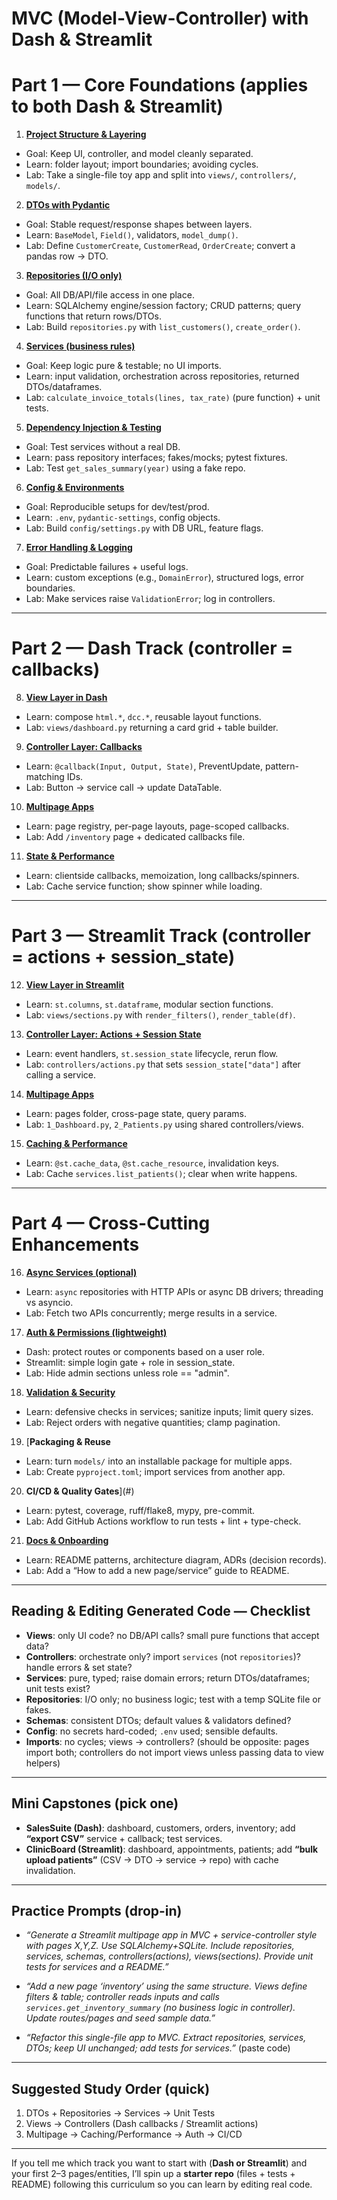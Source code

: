 # **MVC (Model-View-Controller) with Dash & Streamlit**

# Part 1 — Core Foundations (applies to both Dash & Streamlit)

1. [**Project Structure & Layering**](#)

* Goal: Keep UI, controller, and model cleanly separated.
* Learn: folder layout; import boundaries; avoiding cycles.
* Lab: Take a single-file toy app and split into `views/`, `controllers/`, `models/`.

2. [**DTOs with Pydantic**](#)

* Goal: Stable request/response shapes between layers.
* Learn: `BaseModel`, `Field()`, validators, `model_dump()`.
* Lab: Define `CustomerCreate`, `CustomerRead`, `OrderCreate`; convert a pandas row → DTO.

3. [**Repositories (I/O only)**](#)

* Goal: All DB/API/file access in one place.
* Learn: SQLAlchemy engine/session factory; CRUD patterns; query functions that return rows/DTOs.
* Lab: Build `repositories.py` with `list_customers()`, `create_order()`.

4. [**Services (business rules)**](#)

* Goal: Keep logic pure & testable; no UI imports.
* Learn: input validation, orchestration across repositories, returned DTOs/dataframes.
* Lab: `calculate_invoice_totals(lines, tax_rate)` (pure function) + unit tests.

5. [**Dependency Injection & Testing**](#)

* Goal: Test services without a real DB.
* Learn: pass repository interfaces; fakes/mocks; pytest fixtures.
* Lab: Test `get_sales_summary(year)` using a fake repo.

6. [**Config & Environments**](#)

* Goal: Reproducible setups for dev/test/prod.
* Learn: `.env`, `pydantic-settings`, config objects.
* Lab: Build `config/settings.py` with DB URL, feature flags.

7. [**Error Handling & Logging**](#)

* Goal: Predictable failures + useful logs.
* Learn: custom exceptions (e.g., `DomainError`), structured logs, error boundaries.
* Lab: Make services raise `ValidationError`; log in controllers.

---

# Part 2 — Dash Track (controller = callbacks)

8. [**View Layer in Dash**](#)

* Learn: compose `html.*`, `dcc.*`, reusable layout functions.
* Lab: `views/dashboard.py` returning a card grid + table builder.

9. [**Controller Layer: Callbacks**](#)

* Learn: `@callback(Input, Output, State)`, PreventUpdate, pattern-matching IDs.
* Lab: Button → service call → update DataTable.

10. [**Multipage Apps**](#)

* Learn: page registry, per-page layouts, page-scoped callbacks.
* Lab: Add `/inventory` page + dedicated callbacks file.

11. [**State & Performance**](#)

* Learn: clientside callbacks, memoization, long callbacks/spinners.
* Lab: Cache service function; show spinner while loading.

---

# Part 3 — Streamlit Track (controller = actions + session_state)

12. [**View Layer in Streamlit**](#)

* Learn: `st.columns`, `st.dataframe`, modular section functions.
* Lab: `views/sections.py` with `render_filters()`, `render_table(df)`.

13. [**Controller Layer: Actions + Session State**](#)

* Learn: event handlers, `st.session_state` lifecycle, rerun flow.
* Lab: `controllers/actions.py` that sets `session_state["data"]` after calling a service.

14. [**Multipage Apps**](#)

* Learn: pages folder, cross-page state, query params.
* Lab: `1_Dashboard.py`, `2_Patients.py` using shared controllers/views.

15. [**Caching & Performance**](#)

* Learn: `@st.cache_data`, `@st.cache_resource`, invalidation keys.
* Lab: Cache `services.list_patients()`; clear when write happens.

---

# Part 4 — Cross-Cutting Enhancements

16. [**Async Services (optional)**](#)

* Learn: `async` repositories with HTTP APIs or async DB drivers; threading vs asyncio.
* Lab: Fetch two APIs concurrently; merge results in a service.

17. [**Auth & Permissions (lightweight)**](#)

* Dash: protect routes or components based on a user role.
* Streamlit: simple login gate + role in session_state.
* Lab: Hide admin sections unless role == "admin".

18. [**Validation & Security**](#)

* Learn: defensive checks in services; sanitize inputs; limit query sizes.
* Lab: Reject orders with negative quantities; clamp pagination.

19. [**Packaging & Reuse**

* Learn: turn `models/` into an installable package for multiple apps.
* Lab: Create `pyproject.toml`; import services from another app.

20. **CI/CD & Quality Gates**](#)

* Learn: pytest, coverage, ruff/flake8, mypy, pre-commit.
* Lab: Add GitHub Actions workflow to run tests + lint + type-check.

21. [**Docs & Onboarding**](#)

* Learn: README patterns, architecture diagram, ADRs (decision records).
* Lab: Add a “How to add a new page/service” guide to README.

---

## Reading & Editing Generated Code — Checklist

* **Views**: only UI code? no DB/API calls? small pure functions that accept data?
* **Controllers**: orchestrate only? import `services` (not `repositories`)? handle errors & set state?
* **Services**: pure, typed; raise domain errors; return DTOs/dataframes; unit tests exist?
* **Repositories**: I/O only; no business logic; test with a temp SQLite file or fakes.
* **Schemas**: consistent DTOs; default values & validators defined?
* **Config**: no secrets hard-coded; `.env` used; sensible defaults.
* **Imports**: no cycles; views → controllers? (should be opposite: pages import both; controllers do not import views unless passing data to view helpers)

---

## Mini Capstones (pick one)

* **SalesSuite (Dash)**: dashboard, customers, orders, inventory; add **“export CSV”** service + callback; test services.
* **ClinicBoard (Streamlit)**: dashboard, appointments, patients; add **“bulk upload patients”** (CSV → DTO → service → repo) with cache invalidation.

---

## Practice Prompts (drop-in)

* *“Generate a Streamlit multipage app in MVC + service-controller style with pages X,Y,Z. Use SQLAlchemy+SQLite. Include repositories, services, schemas, controllers(actions), views(sections). Provide unit tests for services and a README.”*

* *“Add a new page ‘inventory’ using the same structure. Views define filters & table; controller reads inputs and calls `services.get_inventory_summary` (no business logic in controller). Update routes/pages and seed sample data.”*

* *“Refactor this single-file app to MVC. Extract repositories, services, DTOs; keep UI unchanged; add tests for services.”* (paste code)

---

## Suggested Study Order (quick)

1. DTOs + Repositories → Services → Unit Tests
2. Views → Controllers (Dash callbacks / Streamlit actions)
3. Multipage → Caching/Performance → Auth → CI/CD

---

If you tell me which track you want to start with (**Dash or Streamlit**) and your first 2–3 pages/entities, I’ll spin up a **starter repo** (files + tests + README) following this curriculum so you can learn by editing real code.
